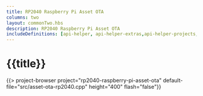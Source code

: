 ```yaml
---
title: RP2040 Raspberry Pi Asset OTA
columns: two
layout: commonTwo.hbs
description: RP2040 Raspberry Pi Asset OTA
includeDefinitions: [api-helper, api-helper-extras,api-helper-projects,ble-serial,zip]
---
```


# {{title}}


{{> project-browser project="rp2040-raspberry-pi-asset-ota" default-file="src/asset-ota-rp2040.cpp" height="400" flash="false"}}
